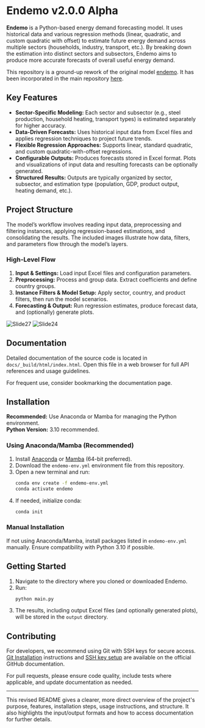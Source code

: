 # Endemo v2.0.0 Alpha

**Endemo** is a Python-based energy demand forecasting model. It uses historical data and various regression methods (linear, quadratic, and custom quadratic with offset) to estimate future energy demand across multiple sectors (households, industry, transport, etc.). By breaking down the estimation into distinct sectors and subsectors, Endemo aims to produce more accurate forecasts of overall useful energy demand.

This repository is a ground-up rework of the original model [endemo](https://github.com/tum-ens/endemo/tree/main). It has been incorporated in the main repository [here](https://github.com/tum-ens/endemo/tree/endemo-v2).

## Key Features

- **Sector-Specific Modeling:** Each sector and subsector (e.g., steel production, household heating, transport types) is estimated separately for higher accuracy.
- **Data-Driven Forecasts:** Uses historical input data from Excel files and applies regression techniques to project future trends.
- **Flexible Regression Approaches:** Supports linear, standard quadratic, and custom quadratic-with-offset regressions.
- **Configurable Outputs:** Produces forecasts stored in Excel format. Plots and visualizations of input data and resulting forecasts can be optionally generated.
- **Structured Results:** Outputs are typically organized by sector, subsector, and estimation type (population, GDP, product output, heating demand, etc.).

## Project Structure

The model’s workflow involves reading input data, preprocessing and filtering instances, applying regression-based estimations, and consolidating the results. The included images illustrate how data, filters, and parameters flow through the model’s layers.

### High-Level Flow

1. **Input & Settings:** Load input Excel files and configuration parameters.
2. **Preprocessing:** Process and group data. Extract coefficients and define country groups.
3. **Instance Filters & Model Setup:** Apply sector, country, and product filters, then run the model scenarios.
4. **Forecasting & Output:** Run regression estimates, produce forecast data, and (optionally) generate plots.

![Slide27](https://github.com/user-attachments/assets/1c5a97a0-5d65-4e3b-9ed2-eeb0c8425c3b)
![Slide24](https://github.com/user-attachments/assets/0a68f3e8-2544-4100-8fd3-2a9266340bb2)

## Documentation

Detailed documentation of the source code is located in `docs/_build/html/index.html`. Open this file in a web browser for full API references and usage guidelines.

For frequent use, consider bookmarking the documentation page.

## Installation

**Recommended:** Use Anaconda or Mamba for managing the Python environment.  
**Python Version:** 3.10 recommended.

### Using Anaconda/Mamba (Recommended)

1. Install [Anaconda](http://continuum.io/downloads) or [Mamba](https://github.com/conda-forge/miniforge#mambaforge) (64-bit preferred).
2. Download the `endemo-env.yml` environment file from this repository.
3. Open a new terminal and run:
   ```bash
   conda env create -f endemo-env.yml
   conda activate endemo
   ```
4. If needed, initialize conda:
   ```bash
   conda init
   ```

### Manual Installation

If not using Anaconda/Mamba, install packages listed in `endemo-env.yml` manually. Ensure compatibility with Python 3.10 if possible.

## Getting Started

1. Navigate to the directory where you cloned or downloaded Endemo.
2. Run:
   ```bash
   python main.py
   ```
3. The results, including output Excel files (and optionally generated plots), will be stored in the `output` directory.

## Contributing

For developers, we recommend using Git with SSH keys for secure access.  
[Git Installation](http://git-scm.com/) instructions and [SSH key setup](https://docs.github.com/en/authentication/connecting-to-github-with-ssh/adding-a-new-ssh-key-to-your-github-account) are available on the official GitHub documentation.

For pull requests, please ensure code quality, include tests where applicable, and update documentation as needed.

---

This revised README gives a clearer, more direct overview of the project's purpose, features, installation steps, usage instructions, and structure. It also highlights the input/output formats and how to access documentation for further details.
